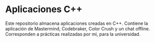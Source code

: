 # Aplicaciones C++
Este repositorio almacena aplicaciones creadas en C++. Contiene la aplicación de Mastermind, Codebraker, Color Crush y un chat offline.
Corresponden a prácticas realizadas por mi, para la universidad.
